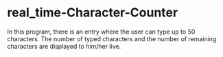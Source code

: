 # real_time-Character-Counter
In this program, there is an entry where the user can type up to 50 characters. The number of typed characters and the number of remaining characters are displayed to him/her live.
